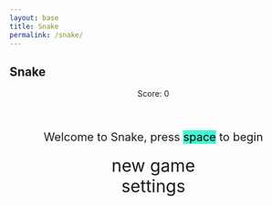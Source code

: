 ```yaml
---
layout: base
title: Snake
permalink: /snake/
---
```


<style>
    body{
    }
    .wrap{
        margin-left: auto;
        margin-right: auto;
    }

    canvas{
        display: none;
        border-style: solid;
        border-width: 10px;
        border-color: #FFFFFF;
    }
    canvas:focus{
        outline: none;
    }

    /* All screens style */
    #gameover p, #setting p, #menu p{
        font-size: 20px;
    }

    #gameover a, #setting a, #menu a{
        font-size: 30px;
        display: block;
    }

    #gameover a:hover, #setting a:hover, #menu a:hover{
        cursor: pointer;
    }

    #gameover a:hover::before, #setting a:hover::before, #menu a:hover::before{
        content: ">";
        margin-right: 10px;
    }

    #menu{
        display: block;
    }

    #gameover{
        display: none;
    }

    #setting{
        display: none;
    }

    #setting input{
        display:none;
    }

    #setting label{
        cursor: pointer;
    }

    #setting input:checked + label{
        background-color: #FFF;
        color: #000;
    }
</style>

<h2>Snake</h2>
<div class="container">
    <header class="pb-3 mb-4 border-bottom border-primary text-dark">
        <p class="fs-4">Score: <span id="score_value">0</span></p>
    </header>
    <div class="container bg-secondary" style="text-align:center;">
        <!-- Main Menu -->
        <div id="menu" class="py-4 text-light">
            <p>Welcome to Snake, press <span style="background-color: #42f5d4; color: #000000">space</span> to begin</p>
            <a id="new_game" class="link-alert">new game</a>
            <a id="setting_menu" class="link-alert">settings</a>
        </div>
        <!-- Game Over -->
        <div id="gameover" class="py-4 text-light">
            <p>Game Over, press <span style="background-color: #42f5d4; color: #000000">space</span> to try again</p>
            <a id="new_game1" class="link-alert">new game</a>
            <a id="setting_menu1" class="link-alert">settings</a>
        </div>
        <!-- Play Screen -->
        <canvas id="snake" class="wrap" width="320" height="320" tabindex="1"></canvas>
        <!-- Settings Screen -->
        <div id="setting" class="py-4 text-light">
            <p>Settings Screen, press <span style="background-color: #42f5d4; color: #000000">space</span> to go back to playing</p>
            <a id="new_game2" class="link-alert">new game</a>
            <br>
            <p>Speed:
                <input id="speed1" type="radio" name="speed" value="120" checked/>
                <label for="speed1">Slow</label>
                <input id="speed2" type="radio" name="speed" value="75"/>
                <label for="speed2">Normal</label>
                <input id="speed3" type="radio" name="speed" value="35"/>
                <label for="speed3">Fast</label>
            </p>
            <p>Wall:
                <input id="wallon" type="radio" name="wall" value="1" checked/>
                <label for="wallon">On</label>
                <input id="walloff" type="radio" name="wall" value="0"/>
                <label for="walloff">Off</label>
            </p>
        </div>
    </div>
</div>

<script>
(function(){
    /* Attributes of Game */
    /////////////////////////////////////////////////////////////
    // Canvas & Context
    const canvas = document.getElementById("snake");
    const ctx = canvas.getContext("2d");

    // Image Preload (sprites)
    const snakeHeadImage = new Image();
    const snakeBodyImage = new Image();
    const foodImage = new Image();

    snakeHeadImage.src = '/Project-1/images/IMG_6720.jpeg'; // Your snake head image URL
    snakeBodyImage.src = ''; //Project-1/images/IMG_9132.jpeg/ Your snake body image URL
    foodImage.src = 'https://upload.wikimedia.org/wikipedia/commons/thumb/4/4d/Cat_November_2010-1a.jpg/800px-Cat_November_2010-1a.jpg'; // Your food image URL

    // HTML Game IDs
    const SCREEN_SNAKE = 0;
    const screen_snake = document.getElementById("snake");
    const ele_score = document.getElementById("score_value");
    const speed_setting = document.getElementsByName("speed");
    const wall_setting = document.getElementsByName("wall");
    
    // HTML Screen IDs (div)
    const SCREEN_MENU = -1, SCREEN_GAME_OVER=1, SCREEN_SETTING=2;
    const screen_menu = document.getElementById("menu");
    const screen_game_over = document.getElementById("gameover");
    const screen_setting = document.getElementById("setting");

    // Game Control
    const BLOCK = 10; // size of block rendering
    let SCREEN = SCREEN_MENU;
    let snake;
    let snake_dir;
    let snake_next_dir;
    let snake_speed;
    let food = {x: 0, y: 0};
    let score;
    let wall;

    /* Display Control */
    /////////////////////////////////////////////////////////////
    let showScreen = function(screen_opt){
        SCREEN = screen_opt;
        switch(screen_opt){
            case SCREEN_SNAKE:
                screen_snake.style.display = "block";
                screen_menu.style.display = "none";
                screen_setting.style.display = "none";
                screen_game_over.style.display = "none";
                break;
            case SCREEN_GAME_OVER:
                screen_snake.style.display = "block";
                screen_menu.style.display = "none";
                screen_setting.style.display = "none";
                screen_game_over.style.display = "block";
                break;
            case SCREEN_SETTING:
                screen_snake.style.display = "none";
                screen_menu.style.display = "none";
                screen_setting.style.display = "block";
                screen_game_over.style.display = "none";
                break;
        }
    }

    /* Actions and Events  */
    /////////////////////////////////////////////////////////////
    window.onload = function() {
        // HTML Elements (Buttons)
        const button_new_game = document.getElementById("new_game");
        const button_new_game1 = document.getElementById("new_game1");
        const button_new_game2 = document.getElementById("new_game2");
        const button_setting_menu = document.getElementById("setting_menu");
        const button_setting_menu1 = document.getElementById("setting_menu1");

        // Event Listeners for Buttons
        button_new_game.onclick = function() { newGame(); };
        button_new_game1.onclick = function() { newGame(); };
        button_new_game2.onclick = function() { newGame(); };
        button_setting_menu.onclick = function() { showScreen(SCREEN_SETTING); };
        button_setting_menu1.onclick = function() { showScreen(SCREEN_SETTING); };

        // speed
        setSnakeSpeed(150);
        for (let i = 0; i < speed_setting.length; i++) {
            speed_setting[i].addEventListener("click", function() {
                for (let i = 0; i < speed_setting.length; i++) {
                    if (speed_setting[i].checked) {
                        setSnakeSpeed(speed_setting[i].value);
                    }
                }
            });
        }

        // wall setting
        setWall(1);
        for (let i = 0; i < wall_setting.length; i++) {
            wall_setting[i].addEventListener("click", function() {
                for (let i = 0; i < wall_setting.length; i++) {
                    if (wall_setting[i].checked) {
                        setWall(wall_setting[i].value);
                    }
                }
            });
        }

        // activate window events
        window.addEventListener("keydown", function(evt) {
            if (evt.code === "Space" && SCREEN !== SCREEN_SNAKE)
                newGame();
        }, true);
    };


    /* Snake is on the Go (Driver Function)  */
    /////////////////////////////////////////////////////////////
    let mainLoop = function(){
        let _x = snake[0].x;
        let _y = snake[0].y;
        snake_dir = snake_next_dir; // read async event key

        // Direction 0 - Up, 1 - Right, 2 - Down, 3 - Left
        switch(snake_dir){
            case 0: _y--; break;
            case 1: _x++; break;
            case 2: _y++; break;
            case 3: _x--; break;
        }
        snake.pop(); // tail is removed
        snake.unshift({x: _x, y: _y}); // head is new in new position/orientation

        // Wall Checker
        if(wall === 1){
            // Wall on, Game over test
            if (snake[0].x < 0 || snake[0].x === canvas.width / BLOCK || snake[0].y < 0 || snake[0].y === canvas.height / BLOCK){
                showScreen(SCREEN_GAME_OVER);
                return;
            }
        }else{
            // Wall Off, Circle around
            for(let i = 0, x = snake.length; i < x; i++){
                if(snake[i].x < 0){
                    snake[i].x = snake[i].x + (canvas.width / BLOCK);
                }
                if(snake[i].x === canvas.width / BLOCK){
                    snake[i].x = snake[i].x - (canvas.width / BLOCK);
                }
                if(snake[i].y < 0){
                    snake[i].y = snake[i].y + (canvas.height / BLOCK);
                }
                if(snake[i].y === canvas.height / BLOCK){
                    snake[i].y = snake[i].y - (canvas.height / BLOCK);
                }
            }
        }

        // Snake vs Snake checker
        for(let i = 1; i < snake.length; i++){
            if (snake[0].x === snake[i].x && snake[0].y === snake[i].y){
                showScreen(SCREEN_GAME_OVER);
                return;
            }
        }

        // Snake eats food checker
        if(checkBlock(snake[0].x, snake[0].y, food.x, food.y)){
            snake[snake.length] = {x: snake[0].x, y: snake[0].y};
            altScore(++score);
            addFood();
        }

        // Repaint canvas
        ctx.clearRect(0, 0, canvas.width, canvas.height);
        
        // Paint snake (head and body)
        for(let i = 0; i < snake.length; i++){
            if(i === 0){
                ctx.drawImage(snakeHeadImage, snake[i].x * BLOCK, snake[i].y * BLOCK, BLOCK, BLOCK); // Head
            } else {
                ctx.drawImage(snakeBodyImage, snake[i].x * BLOCK, snake[i].y * BLOCK, BLOCK, BLOCK); // Body
            }
        }

        // Paint food
        ctx.drawImage(foodImage, food.x * BLOCK, food.y * BLOCK, BLOCK, BLOCK);

        // Recursive call after speed delay
        setTimeout(mainLoop, snake_speed);
    }

    /* New Game setup */
    /////////////////////////////////////////////////////////////
    let newGame = function(){
        showScreen(SCREEN_SNAKE);
        screen_snake.focus();

        score = 0;
        altScore(score);

        snake = [];
        snake.push({x: 0, y: 15});
        snake_next_dir = 1;

        addFood();

        canvas.onkeydown = function(evt) {
            changeDir(evt.keyCode);
        }
        mainLoop();
    }

    /* Key Inputs and Actions */
    /////////////////////////////////////////////////////////////
    let changeDir = function(key){
        switch(key) {
            case 37: // left arrow
                if (snake_dir !== 1) snake_next_dir = 3; // not right
                break;
            case 38: // up arrow
                if (snake_dir !== 2) snake_next_dir = 0; // not down
                break;
            case 39: // right arrow
                if (snake_dir !== 3) snake_next_dir = 1; // not left
                break;
            case 40: // down arrow
                if (snake_dir !== 0) snake_next_dir = 2; // not up
                break;
        }
    }

    /* Random food placement */
    /////////////////////////////////////////////////////////////
    let addFood = function(){
        food.x = Math.floor(Math.random() * (canvas.width / BLOCK));
        food.y = Math.floor(Math.random() * (canvas.height / BLOCK));

        for(let i = 0; i < snake.length; i++){
            if(checkBlock(food.x, food.y, snake[i].x, snake[i].y)){
                addFood();
            }
        }
    }

    /* Collision Detection */
    /////////////////////////////////////////////////////////////
    let checkBlock = function(x, y, _x, _y){
        return (x === _x && y === _y);
    }

    /* Update Score */
    /////////////////////////////////////////////////////////////
    let altScore = function(score_val){
        ele_score.innerHTML = String(score_val);
    }

    /////////////////////////////////////////////////////////////
    let setSnakeSpeed = function(speed_value){
        snake_speed = speed_value;
    }

    let setWall = function(wall_value){
        wall = wall_value;
        if(wall === 0){screen_snake.style.borderColor = "#e856cb";}
        if(wall === 1){screen_snake.style.borderColor = "#e856cb";}
    }
})();
</script>
